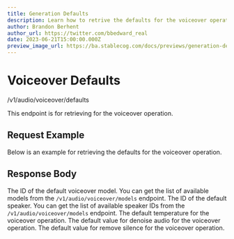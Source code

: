 ```yaml
---
title: Generation Defaults
description: Learn how to retrive the defaults for the voiceover operation using Stablecog API.
author: Brandon Berhent
author_url: https://twitter.com/bbedward_real
date: 2023-06-21T15:00:00.000Z
preview_image_url: https://ba.stablecog.com/docs/previews/generation-defaults.jpg
---
```


<script>
	import TypescriptRequest from './request/typescript.md';
	import PythonRequest from './request/python.md';
	import CurlRequest from './request/curl.md';
	import Response from './request/response.json';
	import Tabs from '$components/docs/tabs/Tabs.svelte';
	import Tab from '$components/docs/tabs/Tab.svelte';
	import RequestLine from '$components/docs/RequestLine.svelte';
	import Spacer from '$components/docs/Spacer.svelte';
	import Property from '$components/docs/Property.svelte';
	import Expandible from '$components/docs/Expandible.svelte';
	import CollapsibleJSON from '$components/docs/collapsibleJSON/CollapsibleJSON.svelte';
	import Code from '$components/docs/Code.svelte';
</script>

# Voiceover Defaults

<RequestLine method='GET'>
	/v1/audio/voiceover/defaults
</RequestLine>

This endpoint is for retrieving for the voiceover operation.

## Request Example

Below is an example for retrieving the defaults for the voiceover operation.

<Tabs>
	<Tab value="cURL">
		<CurlRequest />
	</Tab>
	<Tab value="TypeScript">
		<TypescriptRequest />
	</Tab>
	<Tab value="Python">
		<PythonRequest />
	</Tab>
</Tabs>

<CollapsibleJSON json={Response} title="Response"/>

<Spacer/>

## Response Body

<Property name="model_id" type="TVoiceoverModelID" typeModifier="enum">
	The ID of the default voiceover model.
	<Expandible title="TVoiceoverModelID" yPadding>
		You can get the list of available models from the <Code href='/docs/v1/api-reference/audio/voiceover/models'>/v1/audio/voiceover/models</Code> endpoint.
	</Expandible>
</Property>
<Property name="scheduler_id" type="TVoiceoverSpeakerID" typeModifier="enum">
	The ID of the default speaker.
	<Expandible title="TVoiceoverSpeakerID" yPadding>
		You can get the list of available speaker IDs from the <Code href='/docs/v1/api-reference/audio/voiceover/models'>/v1/audio/voiceover/models</Code> endpoint.
	</Expandible>
</Property>
<Property name="temperature" type="float" min={0} max={1}>
	The default temperature for the voiceover operation.
</Property>
<Property name="denoise_audio" type="boolean">
	The default value for denoise audio for the voiceover operation.
</Property>
<Property name="remove_silence" type="boolean">
	The default value for remove silence for the voiceover operation.
</Property>
